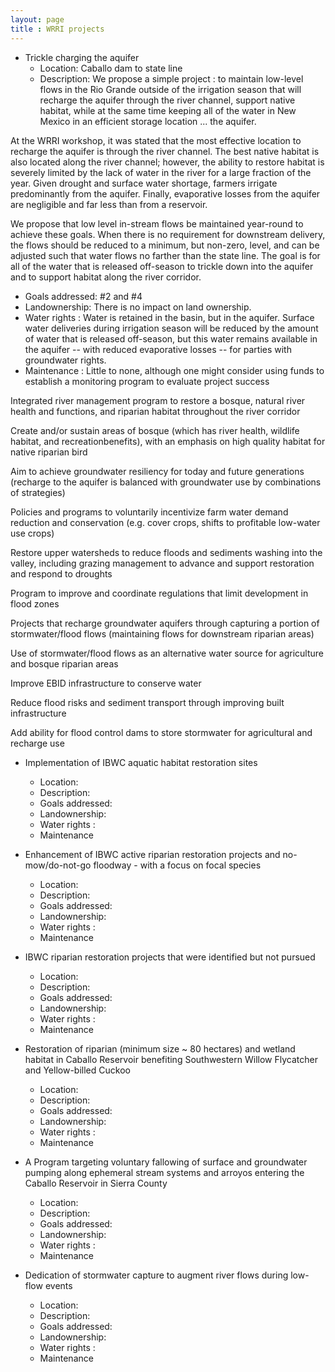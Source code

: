 ```yaml
---
layout: page
title : WRRI projects
---
```


- Trickle charging the aquifer
  - Location: Caballo dam to state line
  - Description: We propose a simple project : to maintain low-level flows in the Rio Grande outside of the irrigation season that will recharge the aquifer through the river channel, support native habitat, while at the same time keeping all of the water in New Mexico in an efficient storage location ... the aquifer.

At the WRRI workshop, it was stated that the most effective location to recharge the aquifer is through the river channel. The best native habitat is also located along the river channel; however, the ability to restore habitat is severely limited by the lack of water in the river for a large fraction of the year. Given drought and surface water shortage, farmers irrigate predominantly from the aquifer. Finally, evaporative losses from the aquifer are negligible and far less than from a reservoir.

We propose that low level in-stream flows be maintained year-round to achieve these goals. When there is no requirement for downstream delivery, the flows should be reduced to a minimum, but non-zero, level, and can be adjusted such that water flows no farther than the state line. The goal is for all of the water that is released off-season to trickle down into the aquifer and to support habitat along the river corridor.
  - Goals addressed: #2 and #4
  - Landownership: There is no impact on land ownership.
  - Water rights : Water is retained in the basin, but in the aquifer. Surface water deliveries during irrigation season will be reduced by the amount of water that is released off-season, but this water remains available in the aquifer -- with reduced evaporative losses -- for parties with groundwater rights.
  - Maintenance : Little to none, although one might consider using funds to establish a monitoring program to evaluate project success

Integrated river management program to restore a bosque, natural river health and functions, and riparian habitat throughout the river corridor

Create and/or sustain areas of bosque (which has river health, wildlife habitat, and recreationbenefits), with an emphasis on high quality habitat for native riparian bird

Aim to achieve groundwater resiliency for today and future generations (recharge to the aquifer is balanced with groundwater use by combinations of strategies)

Policies and programs to voluntarily incentivize farm water demand reduction and conservation (e.g. cover crops, shifts to profitable low-water use crops)

Restore upper watersheds to reduce floods and sediments washing into the valley, including grazing management to advance and support restoration and respond to droughts

Program to improve and coordinate regulations that limit development in flood zones

Projects that recharge groundwater aquifers through capturing a portion of stormwater/flood flows (maintaining flows for downstream riparian areas)

Use of stormwater/flood flows as an alternative water source for agriculture and bosque riparian areas

Improve EBID infrastructure to conserve water

Reduce flood risks and sediment transport through improving built infrastructure

Add ability for flood control dams to store stormwater for agricultural and recharge use



- Implementation of IBWC aquatic habitat restoration sites
  - Location:
  - Description:
  - Goals addressed:
  - Landownership:
  - Water rights :
  - Maintenance

- Enhancement of IBWC active riparian restoration projects and no-mow/do-not-go floodway - with a focus on focal species
  - Location:
  - Description:
  - Goals addressed:
  - Landownership:
  - Water rights :
  - Maintenance

- IBWC riparian restoration projects that were identified but not pursued
  - Location:
  - Description:
  - Goals addressed:
  - Landownership:
  - Water rights :
  - Maintenance

- Restoration of riparian (minimum size ~ 80 hectares) and wetland habitat in Caballo Reservoir benefiting Southwestern Willow Flycatcher and Yellow-billed Cuckoo
  - Location:
  - Description:
  - Goals addressed:
  - Landownership:
  - Water rights :
  - Maintenance

- A Program targeting voluntary fallowing of surface and groundwater pumping along ephemeral stream systems and arroyos entering the Caballo Reservoir in Sierra County
  - Location:
  - Description:
  - Goals addressed:
  - Landownership:
  - Water rights :
  - Maintenance

- Dedication of stormwater capture to augment river flows during low-flow events
  - Location:
  - Description:
  - Goals addressed:
  - Landownership:
  - Water rights :
  - Maintenance
